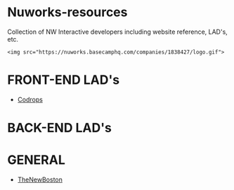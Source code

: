 Nuworks-resources
===
Collection of NW Interactive developers including website reference, LAD's, etc.

```
<img src="https://nuworks.basecamphq.com/companies/1838427/logo.gif">
```

FRONT-END LAD's
===
* [Codrops](http://tympanus.net/codrops/)



BACK-END LAD's
===


GENERAL
===
* [TheNewBoston](https://www.thenewboston.com/)
